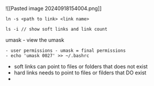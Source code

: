 ![[Pasted image 20240918154004.png]]

```
ln -s <path to link> <link name>

ls -i // show soft links and link count
```

umask - view the umask
```
- user permissions - umask = final permissions
- echo 'umask 0027' >> ~/.bashrc
```

- soft links can point to files or folders that does not exist
- hard links needs to point to files or filders that DO exist
- 